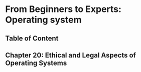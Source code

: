 # From Beginners to Experts: Operating system
## Table of Content
## Chapter 20: Ethical and Legal Aspects of Operating Systems
